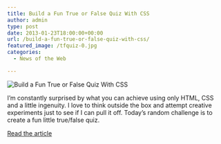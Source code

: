 ```yaml
---
title: Build a Fun True or False Quiz With CSS
author: admin
type: post
date: 2013-01-23T18:00:00+00:00
url: /build-a-fun-true-or-false-quiz-with-css/
featured_image: /tfquiz-0.jpg
categories:
  - News of the Web

---
```

<img alt="Build a Fun True or False Quiz With CSS" src="https://i2.wp.com/designshack.co.uk/wp-content/uploads/tfquiz-0.jpg?w=700" data-recalc-dims="1" />

I’m constantly surprised by what you can achieve using only HTML, CSS and a little ingenuity. I love to think outside the box and attempt creative experiments just to see if I can pull it off. Today’s random challenge is to create a fun little true/false quiz.

<a title="Build a Fun True or False Quiz With CSS" href="http://designshack.net/articles/css/build-a-fun-true-or-false-quiz-with-css/" target="_blank">Read the article</a>